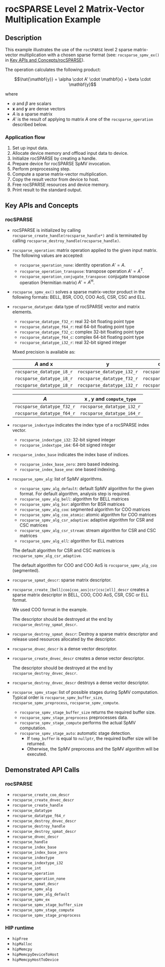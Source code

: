 # rocSPARSE Level 2 Matrix-Vector Multiplication Example
## Description
This example illustrates the use of the `rocSPARSE` level 2 sparse matrix-vector multiplication with a chosen sparse format (see: `rocsparse_spmv_ex()` in [Key APIs and Concepts/rocSPARSE](#rocsparse)).

The operation calculates the following product:

$$\hat{\mathbf{y}} = \alpha \cdot A' \cdot \mathbf{x} + \beta \cdot \mathbf{y}$$

where

- $\alpha$ and $\beta$ are scalars
- $\mathbf{x}$ and $\mathbf{y}$ are dense vectors
- $A$ is a sparse matrix
- $A'$ is the result of applying to matrix $A$ one of the `rocsparse_operation` described below.

### Application flow
1. Set up input data.
2. Allocate device memory and offload input data to device.
3. Initialize rocSPARSE by creating a handle.
4. Prepare device for rocSPARSE SpMV invocation.
5. Perform preprocessing step.
6. Compute a sparse matrix-vector multiplication.
7. Copy the result vector from device to host.
8. Free rocSPARSE resources and device memory.
9. Print result to the standard output.

## Key APIs and Concepts
### rocSPARSE
- rocSPARSE is initialized by calling `rocsparse_create_handle(rocsparse_handle*)` and is terminated by calling `rocsparse_destroy_handle(rocsparse_handle)`.
- `rocsparse_operation`: matrix operation applied to the given input matrix. The following values are accepted:
    - `rocsparse_operation_none`: identity operation $A' = A$.
    - `rocsparse_operation_transpose`: transpose operation $A' = A^\mathrm{T}$.
    - `rocsparse_operation_conjugate_transpose`: conjugate transpose operation (Hermitian matrix) $A' = A^\mathrm{H}$.

- `rocsparse_spmv_ex()` solves a sparse matrix-vector product in the following formats: BELL, BSR, COO, COO AoS, CSR, CSC and ELL.

- `rocsparse_datatype`: data type of rocSPARSE vector and matrix elements.
    - `rocsparse_datatype_f32_r`: real 32-bit floating point type
    - `rocsparse_datatype_f64_r`: real 64-bit floating point type
    - `rocsparse_datatype_f32_c`: complex 32-bit floating point type
    - `rocsparse_datatype_f64_c`: complex 64-bit floating point type
    - `rocsparse_datatype_i32_r`: real 32-bit signed integer
    
    Mixed precision is available as:

    |  $A$ and $\mathbf{x}$     |       $\mathbf{y}$         |       `compute_type`       |
    |---------------------------|----------------------------|----------------------------|
    | `rocsparse_datatype_i8_r` | `rocsparse_datatype_i32_r` | `rocsparse_datatype_i32_r` |
    | `rocsparse_datatype_i8_r` | `rocsparse_datatype_f32_r` | `rocsparse_datatype_f32_r` |
    | `rocsparse_datatype_i8_r` | `rocsparse_datatype_i32_r` | `rocsparse_datatype_i32_r` |

    |             $A$            | $\mathbf{x}$ , $\mathbf{y}$ and `compute_type` |
    |----------------------------|------------------------------------------------|
    | `rocsparse_datatype_f32_r` |            `rocsparse_datatype_i32_r`          |
    | `rocsparse_datatype_f64_r` |            `rocsparse_datatype_i64_r`          |

- `rocsparse_indextype` indicates the index type of a rocSPARSE index vector.
    - `rocsparse_indextype_i32`: 32-bit signed integer
    - `rocsparse_indextype_i64`: 64-bit signed integer

- `rocsparse_index_base` indicates the index base of indices.
    - `rocsparse_index_base_zero`: zero based indexing.
    - `rocsparse_index_base_one`: one based indexing.

- `rocsparse_spmv_alg`: list of SpMV algorithms.
    - `rocsparse_spmv_alg_default`: default SpMV algorithm for the given format. For default algorithm, analysis step is required.
    - `rocsparse_spmv_alg_bell`: algorithm for BELL matrices
    - `rocsparse_spmv_alg_bsr`: algorithm for BSR matrices
    - `rocsparse_spmv_alg_coo`: segmented algorithm for COO matrices
    - `rocsparse_spmv_alg_coo_atomic`: atomic algorithm for COO matrices
    - `rocsparse_spmv_alg_csr_adaptive`: adaptive algorithm for CSR and CSC matrices
    - `rocsparse_spmv_alg_csr_stream`: stream algorithm for CSR and CSC matrices
    - `rocsparse_spmv_alg_ell`: algorithm for ELL matrices

    The default algorithm for CSR and CSC matrices is `rocsparse_spmv_alg_csr_adaptive`. 
    
    The default algorithm for COO and COO AoS is `rocsparse_spmv_alg_coo` (segmented).
- `rocsparse_spmat_descr`: sparse matrix descriptor.
- `rocsparse_create_[bell|coo|coo_aos|csr|csc|ell]_descr` creates a sparse matrix descriptor in BELL, COO, COO AoS, CSR, CSC or ELL format. 

    We used COO format in the example.

    The descriptor should be destroyed at the end by `rocsparse_destroy_spmat_descr`.
- `rocsparse_destroy_spmat_descr`: Destroy a sparse matrix descriptor and release used resources allocated by the descriptor.

- `rocsparse_dnvec_descr` is a dense vector descriptor.
- `rocsparse_create_dnvec_descr` creates a dense vector descriptor. 

    The descriptor should be destroyed at the end by `rocsparse_destroy_dnvec_descr`.
- `rocsparse_destroy_dnvec_descr` destroys a dense vector descriptor.

-  `rocsparse_spmv_stage`: list of possible stages during SpMV computation. Typical order is `rocsparse_spmv_buffer_size`, `rocsparse_spmv_preprocess`, `rocsparse_spmv_compute`.
    - `rocsparse_spmv_stage_buffer_size` returns the required buffer size.
    - `rocsparse_spmv_stage_preprocess` preprocesses data.
    - `rocsparse_spmv_stage_compute` performs the actual SpMV computation.
    - `rocsparse_spmv_stage_auto`: automatic stage detection.
        - If `temp_buffer` is equal to `nullptr`, the required buffer size will be returned.
        - Otherwise, the SpMV preprocess and the SpMV algorithm will be executed.

## Demonstrated API Calls
### rocSPARSE
- `rocsparse_create_coo_descr`
- `rocsparse_create_dnvec_descr`
- `rocsparse_create_handle`
- `rocsparse_datatype`
- `rocsparse_datatype_f64_r`
- `rocsparse_destroy_dnvec_descr`
- `rocsparse_destroy_handle`
- `rocsparse_destroy_spmat_descr`
- `rocsparse_dnvec_descr`
- `rocsparse_handle`
- `rocsparse_index_base`
- `rocsparse_index_base_zero`
- `rocsparse_indextype`
- `rocsparse_indextype_i32`
- `rocsparse_int`
- `rocsparse_operation`
- `rocsparse_operation_none`
- `rocsparse_spmat_descr`
- `rocsparse_spmv_alg`
- `rocsparse_spmv_alg_default`
- `rocsparse_spmv_ex`
- `rocsparse_spmv_stage_buffer_size`
- `rocsparse_spmv_stage_compute`
- `rocsparse_spmv_stage_preprocess`

### HIP runtime
- `hipFree`
- `hipMalloc`
- `hipMemcpy`
- `hipMemcpyDeviceToHost`
- `hipMemcpyHostToDevice`
